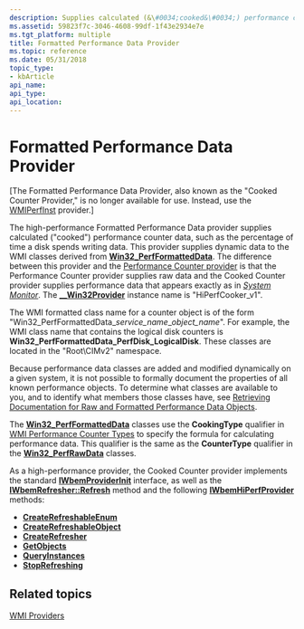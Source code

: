 ```yaml
---
description: Supplies calculated (&\#0034;cooked&\#0034;) performance counter data. Supplies dynamic data to the WMI classes derived from Win32\_PerfFormattedData. Also known as the Cooked Counter Provider.
ms.assetid: 59823f7c-3046-4608-99df-1f43e2934e7e
ms.tgt_platform: multiple
title: Formatted Performance Data Provider
ms.topic: reference
ms.date: 05/31/2018
topic_type: 
- kbArticle
api_name: 
api_type: 
api_location: 
---
```


# Formatted Performance Data Provider

\[The Formatted Performance Data Provider, also known as the "Cooked Counter Provider," is no longer available for use. Instead, use the [WMIPerfInst](wmiperfinst-provider.md) provider.\]

The high-performance Formatted Performance Data provider supplies calculated ("cooked") performance counter data, such as the percentage of time a disk spends writing data. This provider supplies dynamic data to the WMI classes derived from [**Win32\_PerfFormattedData**](/windows/desktop/CIMWin32Prov/win32-perfformatteddata). The difference between this provider and the [Performance Counter provider](performance-counter-provider.md) is that the Performance Counter provider supplies raw data and the Cooked Counter provider supplies performance data that appears exactly as in [*System Monitor*](gloss-s.md). The [**\_\_Win32Provider**](--win32provider.md) instance name is "HiPerfCooker\_v1".

The WMI formatted class name for a counter object is of the form "Win32\_PerfFormattedData\_*service\_name*\_*object\_name*". For example, the WMI class name that contains the logical disk counters is **Win32\_PerfFormattedData\_PerfDisk\_LogicalDisk**. These classes are located in the "Root\\CIMv2" namespace.

Because performance data classes are added and modified dynamically on a given system, it is not possible to formally document the properties of all known performance objects. To determine what classes are available to you, and to identify what members those classes have, see [Retrieving Documentation for Raw and Formatted Performance Data Objects](retrieving-raw-and-formatted-performance-data.md).

The [**Win32\_PerfFormattedData**](/windows/desktop/CIMWin32Prov/win32-perfformatteddata) classes use the **CookingType** qualifier in [WMI Performance Counter Types](wmi-performance-counter-types.md) to specify the formula for calculating performance data. This qualifier is the same as the **CounterType** qualifier in the [**Win32\_PerfRawData**](/windows/desktop/CIMWin32Prov/win32-perfrawdata) classes.

As a high-performance provider, the Cooked Counter provider implements the standard [**IWbemProviderInit**](/windows/desktop/api/Wbemprov/nn-wbemprov-iwbemproviderinit) interface, as well as the [**IWbemRefresher::Refresh**](/windows/desktop/api/Wbemcli/nf-wbemcli-iwbemrefresher-refresh) method and the following [**IWbemHiPerfProvider**](/windows/desktop/api/Wbemprov/nn-wbemprov-iwbemhiperfprovider) methods:

-   [**CreateRefreshableEnum**](/windows/desktop/api/Wbemprov/nf-wbemprov-iwbemhiperfprovider-createrefreshableenum)
-   [**CreateRefreshableObject**](/windows/desktop/api/Wbemprov/nf-wbemprov-iwbemhiperfprovider-createrefreshableobject)
-   [**CreateRefresher**](/windows/desktop/api/Wbemprov/nf-wbemprov-iwbemhiperfprovider-createrefresher)
-   [**GetObjects**](/windows/desktop/api/Wbemprov/nf-wbemprov-iwbemhiperfprovider-getobjects)
-   [**QueryInstances**](/windows/desktop/api/Wbemprov/nf-wbemprov-iwbemhiperfprovider-queryinstances)
-   [**StopRefreshing**](/windows/desktop/api/Wbemprov/nf-wbemprov-iwbemhiperfprovider-stoprefreshing)

## Related topics

<dl> <dt>

[WMI Providers](wmi-providers.md)
</dt> </dl>

 

 
